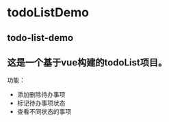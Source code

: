 # **todoListDemo**
## todo-list-demo
这是一个基于vue构建的todoList项目。
---
功能：
* 添加删除待办事项
* 标记待办事项状态
* 查看不同状态的事项
